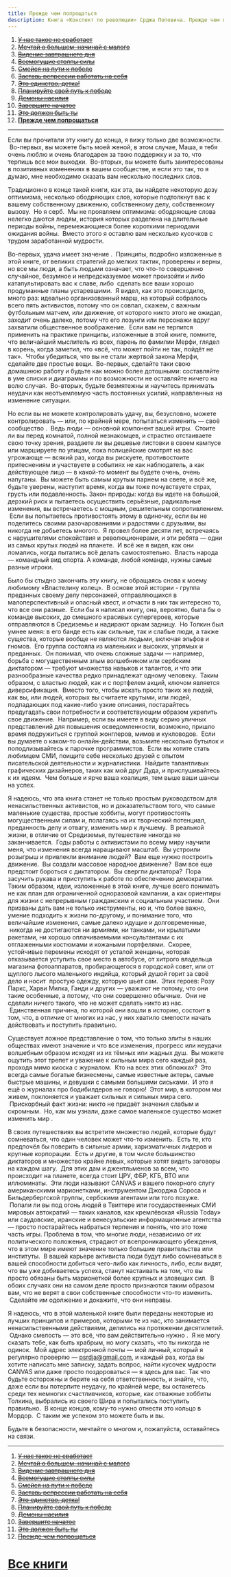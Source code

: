 ```yaml
---
title: Прежде чем попрощаться
description: Книга «Конспект по революции» Срджа Поповича. Прежде чем попрощаться
---
```


1. [~~У нас такое не сработает~~](./01.md)
2. [~~Мечтай о большем, начинай с малого~~](./02.md)
3. [~~Видение завтрашнего дня~~](./03.md)
4. [~~Всемогущие столпы силы~~](./04.md)
5. [~~Смейся на пути к победе~~](./05.md)
6. [~~Заставь репрессии работать на себя~~](./06.md)
7. [~~Это единство, детка!~~](./07.md)
8. [~~Планируйте свой путь к победе~~](./08.md)
9. [~~Демоны насилия~~](./09.md)
10. [~~Завершите начатое~~](./10.md)
11. [~~Это должен быть ты~~](./11.md)
12. [**Прежде чем попрощаться**](./12.md)

---


Если вы прочитали эту книгу до конца, я вижу только две возможности.  Во-первых, вы можете быть моей женой, в этом случае, Маша, я тебя очень люблю и очень благодарен за твою поддержку и за то, что терпишь все мои выходки.  Во-вторых, вы можете быть заинтересованы в позитивных изменениях в вашем сообществе, и если это так, то я думаю, мне необходимо сказать вам несколько последних слов. 



Традиционно в конце такой книги, как эта, вы найдете некоторую дозу оптимизма, несколько ободряющих слов, которые подтолкнут вас к вашему собственному движению, собственному делу, собственному вызову.  Но я серб.  Мы не проявляем оптимизма: ободряющие слова нелегко даются людям, история которых разделена на длительные периоды войны, перемежающиеся более короткими периодами ожидания войны.  Вместо этого я оставлю вам несколько кусочков с трудом заработанной мудрости. 



Во-первых,  удача имеет значение .  Принципы, подробно изложенные в этой книге, от великих стратегий до мелких тактик, проверены и верны, но все мы люди, а быть людьми означает, что что-то совершенно случайное, безумное и непредсказуемое может произойти и либо катапультировать вас к славе, либо  сделать все ваши хорошо продуманные планы устаревшими.  Я видел, как это происходило, много раз: идеально организованный марш, на который собралось всего пять активистов, потому что он совпал, скажем, с важным футбольным матчем, или движение, от которого никто этого не ожидал, заходит очень далеко, потому что его лозунги или персонажи вдруг захватили общественное воображение.  Если вам не терпится применить на практике принципы, изложенные в этой книге, помните, что величайший мыслитель из всех, парень по фамилии Мерфи, глядел в корень, когда заметил, что «всё, что может пойти не так, пойдёт не так».  Чтобы убедиться, что вы не стали жертвой закона Мерфи, сделайте две простые вещи.  Во-первых, сделайте таки свою домашнюю работу и будьте как можно более дотошными: составляйте в уме списки и диаграммы и по возможности не оставляйте ничего на волю случая.  Во-вторых, будьте безмятежны и научитесь принимать неудачи как неотъемлемую часть постоянных усилий, направленных на изменение ситуации. 



Но если вы не можете контролировать удачу, вы, безусловно, можете  контролировать — или, по крайней мере, попытаться изменить — своё сообщество .  Ведь люди — основной компонент вашей игры.  Стоите ли вы перед комнатой, полной незнакомцев, и страстно отстаиваете свою точку зрения, раздаете ли вы дешевые листовки в своем кампусе или маршируете по улицам, пока полицейские смотрят на вас угрожающе — всякий раз, когда вы рискуете, противостоите притеснениям и участвуете в событиях не как наблюдатель, а как действующее лицо — в какой-то момент вы будете очень, очень напуганы.  Вы можете быть самым крутым парнем на свете, и всё же, будьте уверены, наступит время, когда вы тоже почувствуете страх, грусть или подавленность. Закон природы: когда вы идете на большой, дерзкий риск и пытаетесь осуществить серьёзные, радикальные изменения, вы встречаетесь с мощным, решительным сопротивлением.  Если вы попытаетесь противостоять этому в одиночку, если вы не поделитесь своими разочарованиями и радостями с друзьями, вы никогда не добьетесь многого.  Я провел более десяти лет, встречаясь с нарушителями спокойствия и революционерами, и эти ребята — одни из самых крутых людей на планете.  И всё же я видел, как они ломались, когда пытались всё делать самостоятельно.  Власть народа — командный вид спорта. А команде, любой команде, нужны самые разные игроки. 



Было бы стыдно закончить эту книгу, не обращаясь снова к моему любимому «Властелину колец».  В основе этой истории - группа преданных своему делу персонажей, отправляющихся в малоперспективный и опасный квест, и отчасти в них так интересно то, что все они разные.  Если бы я написал книгу, она, вероятно, была бы о команде высоких, до смешного красивых супергероев, которые отправляются в Средиземье и надирают оркам задницу.  Но Толкин был умнее меня: в его банде есть как сильные, так и слабые люди, а также существа, которые вообще не являются людьми, включая эльфов и гномов.  Его группа состояла из маленьких и высоких, упрямых и преданных.  Он понимал, что очень сложные задачи — например, борьба с могущественным злым волшебником или сербским диктатором — требуют множества навыков и талантов, и что эти разнообразные качества редко принадлежат одному человеку.  Таким образом, с властью людей, как и с портфелем акций, ключом является диверсификация.  Вместо того, чтобы искать просто таких же людей, как вы, или людей, которых вы считаете крутыми, или людей, подпадающих под какие-либо узкие описания, постарайтесь предугадать свои потребности и соответствующим образом укрепить свое движение.  Например, если вы имеете в виду серию уличных представлений для повышения осведомленности, возможно, пришло время подружиться с группой жонглеров, мимов и кукловодов.  Если вы думаете о каком-то онлайн-действии, возьмите несколько бутылок и поподлизывайтесь к парочке программистов.  Если вы хотите стать любимцем СМИ, поищите себе несколько друзей с опытом писательской деятельности и журналистики.  Найдите талантливых графических дизайнеров, таких как мой друг Дуда, и прислушивайтесь к их идеям.  Чем больше и ярче ваша коалиция, тем выше ваши шансы на успех. 



Я надеюсь, что эта книга станет не только простым руководством для ненасильственных активистов, но и доказательством того, что самые маленькие существа, простые хоббиты, могут противостоять могущественным силам и, полагаясь на их творческий потенциал, преданность делу и отвагу, изменить мир к лучшему.  В реальной жизни, в отличие от Средиземья, путешествие никогда не заканчивается.  Годы работы с активистами по всему миру научили меня, что изменения всегда наращивают масштаб.  Вы устроили розыгрыш и привлекли внимание людей?  Вам еще нужно построить движение.  Вы создали массовое народное движение?  Вам все еще предстоит бороться с диктатором.  Вы свергли диктатора?  Пора засучить рукава и приступить к работе по обеспечению демократии. Таким образом, идеи, изложенные в этой книге, лучше всего понимать не как план для ограниченной одноразовой кампании, а как ориентиры для жизни с непрерывным гражданским и социальным участием.  Они призваны дать вам не только инструменты, но и, что более важно, умение подходить к жизни по-другому, и понимание того, что величайшие изменения, самые далеко идущие и долговременные,  никогда не достигаются ни армиями, ни танками, ни крылатыми ракетами, ни хорошо оплачиваемыми консультантами с их отглаженными костюмами и кожаными портфелями.  Скорее, устойчивые перемены исходят от усталой женщины, которая отказывается уступить свое место в автобусе, от хитрого владельца магазина фотоаппаратов, пробирающегося в городской совет, или от щуплого лысого маленького индийца, который душой горит за своё дело и носит  простую одежду, которую шьет сам.  Этих героев: Розу Паркс, Харви Милка, Ганди и других — уважают не потому, что они такие особенные, а потому, что они совершенно обычные.  Они не сделали ничего такого, что не может сделать никто из нас.  Единственная причина, по которой они вошли в историю, состоит в том, что, в отличие от многих из нас, у них хватило смелости начать действовать и поступить правильно. 



Существует ложное представление о том, что только элиты в наших обществах имеют значение и что все изменения, прогресс или неудачи волшебным образом исходят из их тёмных или жадных душ.  Вы можете ощутить этот трепет и уважение к сильным мира сего каждый раз, проходя мимо киоска с журналом.  Кто на всех этих обложках?  Это всегда самые богатые бизнесмены, самые известные актеры, самые быстрые машины, и девушки с самыми большими сиськами.  И это я ещё о журналах про бодибилдеров не говорю\!  Этот мир, в котором мы живем, поклоняется и уважает сильных и сильных мира сего.  Прискорбный факт жизни: никто не придаёт значения слабым и скромным.  Но, как мы узнали,  даже самое маленькое существо может изменить мир . 



В своих путешествиях вы встретите множество людей, которые будут сомневаться, что один человек может что-то изменить.  Есть те, кто предпочёл бы поверить в сильные армии, харизматичных лидеров и крупные корпорации.  Есть и другие, в том числе большинство диктаторов и множество крайне левых, которые хотят видеть заговоры на каждом шагу.  Для этих дам и джентльменов за всем, что происходит на планете, всегда стоит ЦРУ, ФБР, КГБ, ВТО или иллюминаты.  Эти люди называют CANVAS и вашего покорного слугу американскими марионетками, инструментом Джорджа Сороса и Бильдербергской группы, сербскими агентами или того похуже.  Попали ли вы под огонь людей в Твиттере или государственных СМИ мировых автократий — таких каналов, как кремлёвская «Russia Today» или саудовские, иранские и венесуэльские информационные агентства — просто постарайтесь набраться терпения и понять, что это тоже часть игры. Проблема в том, что многие люди, независимо от их политического положения, страдают от всепроникающего убеждения, что в этом мире имеют значение только большие правительства или институты.  В вашей карьере активиста люди будут либо сомневаться в вашей способности добиться чего-либо как личность, либо, если видят, что вы уже добиваетесь успеха, станут настаивать на том, что вы просто обязаны быть марионеткой более крупных и зловещих сил.  В обоих случаях они на самом деле просто признаются таким образом вам, что не верят в свои собственные способности что-то изменить.  Сделайте им одолжение и докажите, что они неправы. 



Я надеюсь, что в этой маленькой книге были переданы некоторые из лучших принципов и примеров, которыми те из нас, кто занимается ненасильственными действиями, делились на протяжении десятилетий.  Однако  смелость — это всё, что вам действительно нужно .  Я не могу сказать тебе, как быть храбрым, но могу сказать, что ты никогда не одинок.  Мой адрес электронной почты — мой личный, который я регулярно проверяю — psrdja@gmail.com, и каждый раз, когда вы хотите написать мне записку, задать вопрос, найти кусочек мудрости CANVAS или даже просто поздороваться — я здесь для вас. Так что будьте осторожны и берите на себя ответственность, и знайте, что, даже если вы потерпите неудачу, по крайней мере, вы останетесь среди тех немногих счастливчиков, которые, как отважные хоббиты Толкина, выбрались из своего Шира и попытались поступить правильно.  В конце концов, кому-то нужно отнести это кольцо в Мордор.  С таким же успехом это можете быть и вы. 



Будьте в безопасности, мечтайте о многом и, пожалуйста, оставайтесь на связи.

---

1. [~~У нас такое не сработает~~](./01.md)
2. [~~Мечтай о большем, начинай с малого~~](./02.md)
3. [~~Видение завтрашнего дня~~](./03.md)
4. [~~Всемогущие столпы силы~~](./04.md)
5. [~~Смейся на пути к победе~~](./05.md)
6. [~~Заставь репрессии работать на себя~~](./06.md)
7. [~~Это единство, детка!~~](./07.md)
8. [~~Планируйте свой путь к победе~~](./08.md)
9. [~~Демоны насилия~~](./09.md)
10. [~~Завершите начатое~~](./10.md)
11. [~~Это должен быть ты~~](./11.md)
12. [~~Прежде чем попрощаться~~](./12.md)

# [Все книги](..)

